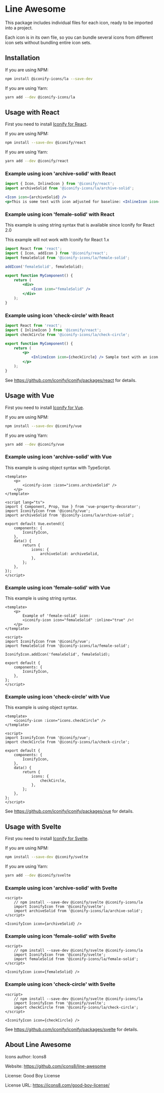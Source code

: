 # Line Awesome

This package includes individual files for each icon, ready to be imported into a project.

Each icon is in its own file, so you can bundle several icons from different icon sets without bundling entire icon sets.

## Installation

If you are using NPM:

```bash
npm install @iconify-icons/la --save-dev
```

If you are using Yarn:

```bash
yarn add --dev @iconify-icons/la
```

## Usage with React

First you need to install [Iconify for React](https://github.com/iconify/iconify/packages/react).

If you are using NPM:

```bash
npm install --save-dev @iconify/react
```

If you are using Yarn:

```bash
yarn add --dev @iconify/react
```

### Example using icon 'archive-solid' with React

```js
import { Icon, InlineIcon } from '@iconify/react';
import archiveSolid from '@iconify-icons/la/archive-solid';
```

```jsx
<Icon icon={archiveSolid} />
<p>This is some text with icon adjusted for baseline: <InlineIcon icon={archiveSolid} /></p>
```

### Example using icon 'female-solid' with React

This example is using string syntax that is available since Iconify for React 2.0

This example will not work with Iconify for React 1.x

```jsx
import React from 'react';
import { Icon, addIcon } from '@iconify/react';
import femaleSolid from '@iconify-icons/la/female-solid';

addIcon('femaleSolid', femaleSolid);

export function MyComponent() {
	return (
		<div>
			<Icon icon="femaleSolid" />
		</div>
	);
}
```

### Example using icon 'check-circle' with React

```jsx
import React from 'react';
import { InlineIcon } from '@iconify/react';
import checkCircle from '@iconify-icons/la/check-circle';

export function MyComponent() {
	return (
		<p>
			<InlineIcon icon={checkCircle} /> Sample text with an icon.
		</p>
	);
}
```

See https://github.com/iconify/iconify/packages/react for details.

## Usage with Vue

First you need to install [Iconify for Vue](https://github.com/iconify/iconify/packages/vue).

If you are using NPM:

```bash
npm install --save-dev @iconify/vue
```

If you are using Yarn:

```bash
yarn add --dev @iconify/vue
```

### Example using icon 'archive-solid' with Vue

This example is using object syntax with TypeScript.

```vue
<template>
	<p>
		<iconify-icon :icon="icons.archiveSolid" />
	</p>
</template>

<script lang="ts">
import { Component, Prop, Vue } from 'vue-property-decorator';
import IconifyIcon from '@iconify/vue';
import archiveSolid from '@iconify-icons/la/archive-solid';

export default Vue.extend({
	components: {
		IconifyIcon,
	},
	data() {
		return {
			icons: {
				archiveSolid: archiveSolid,
			},
		};
	},
});
</script>
```

### Example using icon 'female-solid' with Vue

This example is using string syntax.

```vue
<template>
	<p>
		Example of 'female-solid' icon:
		<iconify-icon icon="femaleSolid" :inline="true" />!
	</p>
</template>

<script>
import IconifyIcon from '@iconify/vue';
import femaleSolid from '@iconify-icons/la/female-solid';

IconifyIcon.addIcon('femaleSolid', femaleSolid);

export default {
	components: {
		IconifyIcon,
	},
};
</script>
```

### Example using icon 'check-circle' with Vue

This example is using object syntax.

```vue
<template>
	<iconify-icon :icon="icons.checkCircle" />
</template>

<script>
import IconifyIcon from '@iconify/vue';
import checkCircle from '@iconify-icons/la/check-circle';

export default {
	components: {
		IconifyIcon,
	},
	data() {
		return {
			icons: {
				checkCircle,
			},
		};
	},
};
</script>
```

See https://github.com/iconify/iconify/packages/vue for details.

## Usage with Svelte

First you need to install [Iconify for Svelte](https://github.com/iconify/iconify/packages/svelte).

If you are using NPM:

```bash
npm install --save-dev @iconify/svelte
```

If you are using Yarn:

```bash
yarn add --dev @iconify/svelte
```

### Example using icon 'archive-solid' with Svelte

```svelte
<script>
    // npm install --save-dev @iconify/svelte @iconify-icons/la
    import IconifyIcon from '@iconify/svelte';
    import archiveSolid from '@iconify-icons/la/archive-solid';
</script>

<IconifyIcon icon={archiveSolid} />
```

### Example using icon 'female-solid' with Svelte

```svelte
<script>
    // npm install --save-dev @iconify/svelte @iconify-icons/la
    import IconifyIcon from '@iconify/svelte';
    import femaleSolid from '@iconify-icons/la/female-solid';
</script>

<IconifyIcon icon={femaleSolid} />
```

### Example using icon 'check-circle' with Svelte

```svelte
<script>
    // npm install --save-dev @iconify/svelte @iconify-icons/la
    import IconifyIcon from '@iconify/svelte';
    import checkCircle from '@iconify-icons/la/check-circle';
</script>

<IconifyIcon icon={checkCircle} />
```

See https://github.com/iconify/iconify/packages/svelte for details.

## About Line Awesome

Icons author: Icons8

Website: https://github.com/icons8/line-awesome

License: Good Boy License

License URL: https://icons8.com/good-boy-license/
